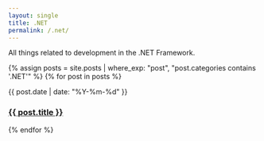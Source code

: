 ```yaml
---
layout: single
title: .NET
permalink: /.net/
---
```


All things related to development in the .NET Framework.

{% assign posts = site.posts | where_exp: "post", "post.categories contains '.NET'" %}
{% for post in posts %}
  <p>
    {{ post.date | date: "%Y-%m-%d" }}
    <h3>
      <a href="{{ post.url }}">
        {{ post.title }}
      </a>
    </h3>
  </p>
{% endfor %}